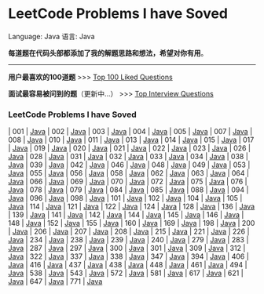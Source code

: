 LeetCode Problems I have Soved
===

Language: Java
语言: Java

**每道题在代码头部都添加了我的解题思路和想法，希望对你有用**。

---

**用户最喜欢的100道题** >>> [Top 100 Liked Questions](./Top100.md)

**面试最容易被问到的题**（更新中...） >>> [Top Interview Questions](./TopInterview.md)

### LeetCode Problems I have Soved


| 001  | [Java](./code/lc1.java)
| 002  | [Java](./code/lc2.java)
| 003  | [Java](./code/lc3.java)
| 004  | [Java](./code/lc4.java)
| 005  | [Java](./code/lc5.java)
| 007  | [Java](./code/lc7.java)
| 008  | [Java](./code/lc8.java)
| 010  | [Java](./code/lc10.java)
| 011  | [Java](./code/lc11.java)
| 013  | [Java](./code/lc13java)
| 014  | [Java](./code/lc14java)
| 015  | [Java](./code/lc15java)
| 017  | [Java](./code/lc17.java)
| 019  | [Java](./code/lc19.java)
| 020  | [Java](./code/lc20.java)
| 021  | [Java](./code/lc21.java)
| 022  | [Java](./code/lc22.java)
| 023  | [Java](./code/lc23.java)
| 026  | [Java](./code/lc26.java)
| 028  | [Java](./code/lc28.java)
| 031  | [Java](./code/lc31.java)
| 032  | [Java](./code/lc32.java)
| 033  | [Java](./code/lc33.java)
| 034  | [Java](./code/lc34.java)
| 038  | [Java](./code/lc38.java)
| 039  | [Java](./code/lc39.java)
| 042  | [Java](./code/lc42.java)
| 046  | [Java](./code/lc46.java)
| 048  | [Java](./code/lc48.java)
| 049  | [Java](./code/lc49.java)
| 053  | [Java](./code/lc53.java)
| 055  | [Java](./code/lc55.java)
| 056  | [Java](./code/lc56.java)
| 058  | [Java](./code/lc58.java)
| 062  | [Java](./code/lc62.java)
| 063  | [Java](./code/lc63.java)
| 064  | [Java](./code/lc64.java)
| 066  | [Java](./code/lc66.java)
| 069  | [Java](./code/lc69.java)
| 070  | [Java](./code/lc70.java)
| 072  | [Java](./code/lc72.java)
| 075  | [Java](./code/lc75.java)
| 076  | [Java](./code/lc76.java)
| 078  | [Java](./code/lc78.java)
| 079  | [Java](./code/lc79.java)
| 084  | [Java](./code/lc84.java)
| 085  | [Java](./code/lc85.java)
| 088  | [Java](./code/lc88.java)
| 094  | [Java](./code/lc94.java)
| 096  | [Java](./code/lc96.java)
| 098  | [Java](./code/lc98.java)
| 101  | [Java](./code/lc101.java)
| 102  | [Java](./code/lc102.java)
| 104  | [Java](./code/lc104.java)
| 105  | [Java](./code/lc105.java)
| 114  | [Java](./code/lc114.java)
| 121  | [Java](./code/lc121.java)
| 122  | [Java](./code/lc122.java)
| 124  | [Java](./code/lc124.java)
| 128  | [Java](./code/lc128.java)
| 136  | [Java](./code/lc136.java)
| 139  | [Java](./code/lc139.java)
| 141  | [Java](./code/lc141.java)
| 142  | [Java](./code/lc142.java)
| 144  | [Java](./code/lc144.java)
| 145  | [Java](./code/lc145.java)
| 146  | [Java](./code/lc146.java)
| 148  | [Java](./code/lc148.java)
| 152  | [Java](./code/lc152.java)
| 155  | [Java](./code/lc155.java)
| 160  | [Java](./code/lc160.java)
| 169  | [Java](./code/lc169.java)
| 198  | [Java](./code/lc198.java)
| 200  | [Java](./code/lc200.java)
| 206  | [Java](./code/lc206.java)
| 207  | [Java](./code/lc207.java)
| 208  | [Java](./code/lc208.java)
| 215  | [Java](./code/lc215.java)
| 221  | [Java](./code/lc221.java)
| 226  | [Java](./code/lc226.java)
| 234  | [Java](./code/lc234.java)
| 238  | [Java](./code/lc238.java)
| 239  | [Java](./code/lc239.java)
| 240  | [Java](./code/lc240.java)
| 279  | [Java](./code/lc279.java)
| 283  | [Java](./code/lc283.java)
| 287  | [Java](./code/lc287.java)
| 297  | [Java](./code/lc297.java)
| 300  | [Java](./code/lc300.java)
| 301  | [Java](./code/lc301.java)
| 309  | [Java](./code/lc309.java)
| 312  | [Java](./code/lc312.java)
| 322  | [Java](./code/lc322.java)
| 337  | [Java](./code/lc337.java)
| 338  | [Java](./code/lc338.java)
| 347  | [Java](./code/lc347.java)
| 394  | [Java](./code/lc394.java)
| 406  | [Java](./code/lc406.java)
| 416  | [Java](./code/lc416.java)
| 437  | [Java](./code/lc437.java)
| 438  | [Java](./code/lc438.java)
| 448  | [Java](./code/lc448.java)
| 461  | [Java](./code/lc461.java)
| 494  | [Java](./code/lc494.java)
| 538  | [Java](./code/lc538.java)
| 543  | [Java](./code/lc543.java)
| 572  | [Java](./code/lc572.java)
| 581  | [Java](./code/lc581.java)
| 617  | [Java](./code/lc617.java)
| 621  | [Java](./code/lc621.java)
| 647  | [Java](./code/lc647.java)
| 771  | [Java](./code/lc771.java)
